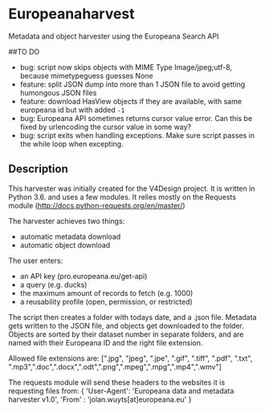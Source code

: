 # Europeanaharvest
Metadata and object harvester using the Europeana Search API

##TO DO
- bug: script now skips objects with MIME Type Image/jpeg;utf-8, because mimetypeguess guesses None
- feature: split JSON dump into more than 1 JSON file to avoid getting humongous JSON files
- feature: download HasView objects if they are available, with same europeana id but with added `-1`
- bug: Europeana API sometimes returns cursor value error. Can this be fixed by urlencoding the cursor value in some way?
- bug: script exits when handling exceptions. Make sure script passes in the while loop when excepting.

## Description
This harvester was initially created for the V4Design project. It is written in Python 3.6. and uses a few modules. It relies mostly on the Requests module (http://docs.python-requests.org/en/master/)

The harvester achieves two things:

- automatic metadata download
- automatic object download

The user enters:
- an API key (pro.europeana.eu/get-api)
- a query (e.g. ducks)
- the maximum amount of records to fetch (e.g. 1000)
- a reusability profile (open, permission, or restricted)

The script then creates a folder with todays date, and a .json file. Metadata gets written to the JSON file, and objects get downloaded to the folder. Objects are sorted by their dataset number in separate folders, and are named with their Europeana ID and the right file extension. 

Allowed file extensions are: [".jpg", "jpeg", ".jpe", ".gif", ".tiff", ".pdf", ".txt", ".mp3",".doc",".docx",".odt",".png",".mpeg",".mpg",".mp4",".wmv"]

The requests module will send these headers to the websites it is requesting files from: 
{
'User-Agent': 'Europeana data and metadata harvester v1.0',
'From' : 'jolan.wuyts[at]europeana.eu'
}
